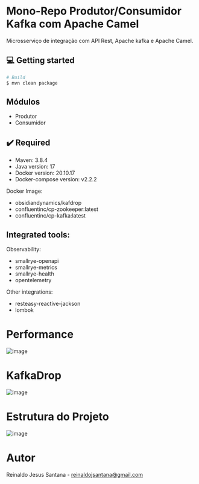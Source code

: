 # Mono-Repo Produtor/Consumidor Kafka com Apache Camel

Microsserviço de integração com API Rest, Apache kafka e Apache Camel.


## 💻 Getting started

```bash
# Build 
$ mvn clean package

```


## Módulos
* Produtor
* Consumidor


## ✔️ Required
* Maven: 3.8.4
* Java version: 17
* Docker version: 20.10.17
* Docker-compose version: v2.2.2


Docker Image:
* obsidiandynamics/kafdrop
* confluentinc/cp-zookeeper:latest
* confluentinc/cp-kafka:latest


## Integrated tools:

Observability:

* smallrye-openapi
* smallrye-metrics
* smallrye-health 
* opentelemetry


Other integrations:
* resteasy-reactive-jackson
* lombok

# Performance
![image](https://user-images.githubusercontent.com/17239827/230511674-8ea6e8f9-e327-4f71-b15a-77933349b048.png)


# KafkaDrop
![image](https://user-images.githubusercontent.com/17239827/230512129-946b2e5d-df75-47e5-af77-2b73a01bb6b3.png)


# Estrutura do Projeto
![image](https://user-images.githubusercontent.com/17239827/230511779-3309b9e4-9403-4f30-a76a-f283804c1b3e.png)


# Autor
Reinaldo Jesus Santana - reinaldojsantana@gmail.com
